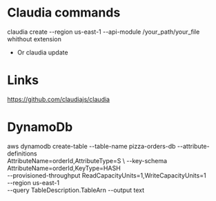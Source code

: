 

# Claudia commands

claudia create --region us-east-1 --api-module /your_path/your_file whithout extension
- Or
claudia update

# Links

https://github.com/claudiajs/claudia


# DynamoDb

aws dynamodb create-table --table-name pizza-orders-db --attribute-definitions \
 AttributeName=orderId,AttributeType=S \ 
 --key-schema AttributeName=orderId,KeyType=HASH \
 --provisioned-throughput ReadCapacityUnits=1,WriteCapacityUnits=1 \
 --region us-east-1 \
--query TableDescription.TableArn --output text